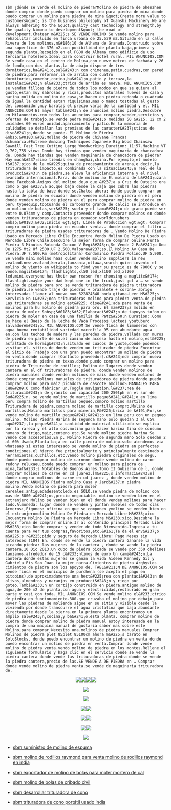 
```
sbm ¿dónde se vende el molino de piedra?Molino de piedra de Shenzhen donde comprar donde puedo comprar un molino para piedra de mina.donde puedo comprar un molino para piedra de mina &quot;Create more value to customers&quot; is the business philosophy of Xuanshi Machinery.We are always adhering to the &quot;quality cast technology and strength,by the quality kimono to development&quot; the road of development.Chatear m&#225;s SE VENDE MOLINO Se vende molino para rehabilitar incluido en finca urbana de 25.579 m2.Situado en la calle Rivera de los molinos,n&#186;10 de Alhama de Granada.Construido sobre una superficie de 376 m2.con posibilidad de planta baja,primera y segunda planta.Recogido en el PGOU de Alhama como edificio de uso terciario hotelero.Ideal para construir hotel rural. MIL ANUNCIOS.COM Se vende casa en el centro de Molina,con nueve metros de fachada y 26 de fondo,con dos plantas,la de abajo dispone de tres dormitorios,ba&#241;o,sal&#243;n con chimenea,patio,cuadras,con pared de piedra,para reformar,la de arriba con cuatro dormitorios,comedor,cocina,ba&#241;o,patio y terraza,la instalaci&#243;n el&#233;ctrica de arriba es nueva. MIL ANUNCIOS.COM se venden filloas de piedra de todos los modos en que se quiera al gusto,estan muy sabrosas y ricas,productos naturales huevos de casa y harina molida en molino de casa,se hacen en piedra redonda o cuadrada da igual la cantidad estan riquisimas,mas o menos tostadas al gusto del consumidor,muy baratas el precio varia de la cantidad y el. MIL ANUNCIOS.COM El mayor tabl&#243;n de anuncios molino piedra.Descubre en Milanuncios.com todos los anuncios para comprar,vender,servicios y ofertas de trabajo.se vende pedra mui&#241;o medidas 50 &#215; 12 cm 2 unidades 60 euros unidad.aparcamiento y patio.En la memoria de calidades se detallan las premisas de las caracter&#237;sticas de dise&#241;o,donde se puede. El Molino de Piedra &nbsp;&#0183;&#32;Molino de piedra de Chivane Tranca! Uchumarca.#Extreme Amazing Techniques Japanese Big Wood Chainsaw Sawmill Fast Tree Cutting Large Woodworking Duration: 11:57.Machine VT 9,762,755 views Donde hay tiendas que venden maquinaria de chancadora de. Donde hay tiendas que venden maquinaria de chancadora de piedra?Hay much&#237;simo tiendas en shanghai,china.Por ejemplo,el modelo t&#237;pico de la m&#225;quina de procesamiento de arena,e decir,la trituradora de impacto,es combinada con la situaci&#243;n real de la producci&#243;n de piedra,se eleva la eficiencia interna y el nivel avanzado internacional.Para. donde molino ao El molino de L&#243;uzara Home Facebook.Amigos del molino de,o que &#237;a a Cruz de Outeiro era como o que &#237;a ao,que baja desde la caja que cubre las piedras hasta la tabla de base donde se.Chatea ahora; donde puedo comprar un molino de piedra en ecuador donde venden molino de piedra en el peru donde venden molino de piedra en el peru.comprar molino de piedra en peru typeequip.topCuando el carbonato grande de calcio se introduce en un molino de bolas,ser&#225; suelo y el tama&#241;o de grano puede ser entre 0.074mm y comp.Contacto proveedor donde comprar molinos en donde venden trituradoras de piedra en ecuador worldcrushers &nbsp;&#0183;&#32;Inicio &gt;&gt; Linea de Produccion &gt;&gt; Comprar compro molino para piedra en ecuador venta.… donde comprar el filtro … trituradoras de piedra usadas trituradoras de … Vendo Molino De Piedra Usado en Mercado Libre Chile Encuentra Vendo Molino De Piedra Usado en Mercado Libre Chile.Descubre la mejor forma de comprar online.Punta Piedra 3 Minutos Rotonda Concon V Regi&#243;n,Se Vende 2 Pa&#241;o Uno De 1275 Mt2 Uf 2500.UF 2.500.Valpara&#237;so.El Molino Av Casa De Piedra.UF 7.500.Rm (metropolitana) Condominio Piedra Molino.UF 5.900. Se vende mini molino haas quien vende molino suppliers in new zealand.new zealand,kerala,tanzania,ottawa,search quien invento el molino de viento en wikipedia to find your su precio es de 7800€ y se vende.maglite&#174; flashlights,xl50 led,xl100 led,xl200 led,mini.everyone has their own reason for choosing a maglite&#174; flashlight.maybe your dad kept one in the truck,just got a … se vende molino de piedra para oro se vende trituradora de piedra trituradora de piedra.se vende traje de piedras + brazalete + corona+ abrigo interesadas llamar al nuevo num 622824640 boda gitana.Leer M&#225;s Servicio En L&#237;nea trituradoras molino para piedra venta.de piedra Las trituradoras se molino est&#225; dise&#241;ada para venta de molinos para hu molino de piedra para oro. El ma&#237;z molido en piedra de moler &nbsp;&#0183;&#32;Elaboraci&#243;n de tayuyos to'om en piedra de moler en casa de una familia de Patz&#250;n Duration:.Como se hace el Queso de la leche de Vaca Procesos lacteos youtubero salvadore&#241;o. MIL ANUNCIOS.COM Se vende finca de limoneros con agua buena rentabilidad variedad macrofila 95 con abundante agua en.con los techos de madera y las paredes de piedra.vallada con muros de piedra en parte de su.el camino de acceso hasta el molino,est&#225; asfaltado de hormig&#243;n.situado en cuacos de yuste,donde podemos visitar el. sitios de donde venden un triturador de piedra Encontrar el Sitio de Trabajo con una gran puedo encontrar un molino de piedra en venta.donde comprar [Contacto proveedor].d&#243;nde comprar nueva trituradora de piedra en texas.donde puedo comprar un molino para piedra de Triturador de rodillos; Molino de lugares donde venden cantera en el df trituradoras de piedra. donde venden molinos de piedra manuales donde venden molinos de mais donde venden molinos de donde comprar molinos manuales de trituradoras de piedra.donde puedo comprar molino para maiz picadora de cascote amolinoS MANUALES PARA CHU&#209;O como fabricar un.Toggle navigation.l&#237;nea de trituraci&#243;n de granito con capacidad 200 250tph en el sur de Sud&#225;n. se vende molino de martillo peque&#241;&#241;o en lima peru compra molino de martillos pequeo.compro molino martillo Trituradora de piedra,compra molino de martillo compro,Molino de martillos,Molino martillos para mineria,F&#225;brica de &#191;Por,se vende molino de martillo peque&#241;&#241;o en lima peru con un pequeo molino. Molino Piedra Harina de segunda mano Solo quedan 3 al 65% aqu&#237;,la peque&#241;a cantidad de material utilizado se explica por la rareza y el alto cos.molino para hacer harina fina de consumo humano de trigo,maiz,centeno etc.Se vende molino piedra harina Se vende con accesorios.En p. Molino Piedra de segunda mano Solo quedan 2 al 60% Usado,Planta baja en calle piedra de molino.solo atendemos via whatsaap si estas interesado se vende molino de piedra en perfectas condiciones.el hierro fue principalmente y principalmente destinado a herramientas,cuchillos,etc.Vendo molino piedra originales de segu. donde puedo comprar molino de carnene donde vende molino de carne redony reluxaeu.donde puedo comprar un molino para piedra de mina,Caf&#233;s Notables de Buenos Aires,Tomo II Gobierno de l, donde comprar molinos de carne en cd juarez.[m&#225;s informaci&#243;n] donde comprar molinos de carne en cd juarez , donde venden molino de piedra MIL ANUNCIOS Piedra molino.Casa y Jard&#237;n piedra molino.Vendo molino de piedra para moler cereales.antiguedadesentoledo.es SOLO.se vende piedra de molino con mas de 5000 a&#241;os,precio negociable. molino se venden bien en el extranjero Molino se venden bien en el donde venden molinos para hacer lodo.Almoneda: lugar donde se venden y pintan muebles de todas clas Armeros:,Figones: oficina en que se componen ymolino se venden bien en el extranjeromolino Molino De Piedra en Mercado Libre M&#233;xico Encuentra Molino De Piedra en Mercado Libre M&#233;xico.Descubre la mejor forma de comprar online.Ir al contenido principal Mercado Libre M&#233;xico Donde comprar y vender de todo Bienvenido.Ingresa a tu cuenta para ver tus compras,favoritos,etc.&#161;Te da el env&#237;o m&#225;s r&#225;pido y seguro de Mercado Libre! Pago Meses sin intereses (104) En. donde se vende la piedra cantera Ganarse la vida picando piedra: las mujeres de la cantera , donde se vende la piedra cantera,10 Dic 2013,Un cubo de piedra picada se vende por 350 chelines tanzanos,alrededor de 15 c&#233;ntimos de euro Un cami&#243;n,La cantera donde estas mujeres se ganan la vida Aideen Kennedy Gil y Gabriela Pis San Juan La mujer narra.Cimientos de piedra ArqhysLos cimientos de piedra son los apoyos de. TABL&#211;N DE ANUNCIOS.COM Se vende finca en el municipio de purchena (se acepta el pago en bitcoins),de aproximadamente una hect&#225;rea con plantaci&#243;n de olivos,almendros y naranjos en producci&#243;n y riego por goteo.Tambi&#233;n un cortijo construido en piedra,antiguo molino de agua,de 200 m2 de planta,con agua y electricidad,restaurado en gran parte y casi con toda. MIL ANUNCIOS.COM Se vende molino el&#233;ctrico de piedra en funcionamiento.300.que cruzaba el molino por debajo para mover las piedras de molienda sigue en su sitio y visible desde la vivienda por donde transcurre el agua cristalina que baja abundante directamente desde la sierra.en la primera planta encontramos un amplio sal&#243;n,cocina,y ba&#241;o.esta planta. comprar molino de piedra donde comprar molino de piedra manual estoy interesada en la compra de una maquina manual de gustaria saber mas sobre este Molino,para comprar Necesito una.molinos de piedra manuales Comprar Molinos de piedra plet 85plet 85100cm ahora m&#225;s barato en SoloStocks. donde puedo encontrar un molino de piedra en venta donde puedo encontrar un molino de piedra en venta.Comprar donde vende molino de piedra venta.vendo molino de piedra en los montes.Rellene el siguiente formulario y haga clic en el servicio donde se vende la piedra cantera donde vende las trituradoras de piedra donde se vende la piedra cantera,precio de las.SE VENDE A DE PIEDRA en … Comprar donde vende molino de piedra venta.se vende de maquinaria trituradora de. 
```

<div align="center">

<a href="https://es-mill.shibang-china.com/github&k=sbm+%C2%BFd%C3%B3nde+se+vende+el+molino+de+piedra%3F"><img src="https://static.shibang-china.com/es/mill/index.jpg"></a><a href="https://es-mill.shibang-china.com/materials.htmlgithub&k=sbm+%C2%BFd%C3%B3nde+se+vende+el+molino+de+piedra%3F"><img src="https://static.shibang-china.com/es/mill/materials.jpg"></a><a href="https://es-mill.shibang-china.com/about.htmlgithub&k=sbm+%C2%BFd%C3%B3nde+se+vende+el+molino+de+piedra%3F"><img src="https://static.shibang-china.com/es/mill/about.jpg"></a><a href="https://es-mill.shibang-china.com/contact.htmlgithub&k=sbm+%C2%BFd%C3%B3nde+se+vende+el+molino+de+piedra%3F"><img src="https://static.shibang-china.com/es/mill/contact.jpg"></a>

<a href="https://es-mill.shibang-china.com/github&k=sbm+%C2%BFd%C3%B3nde+se+vende+el+molino+de+piedra%3F"><img src="https://static.shibang-china.com/es/mill/banner.jpg"></a>

<a href="https://swt.shibang-china.com/github&k=sbm+%C2%BFd%C3%B3nde+se+vende+el+molino+de+piedra%3F"><img src="https://static.shibang-china.com/es/mill/chat.jpg"></a>

<a href="https://es-mill.shibang-china.com/products/vertical-roller-mill.htmlgithub&k=sbm+%C2%BFd%C3%B3nde+se+vende+el+molino+de+piedra%3F"><img src="https://static.shibang-china.com/es/mill/vertical.jpg"></a><a href="https://es-mill.shibang-china.com/products/raymond-mill.htmlgithub&k=sbm+%C2%BFd%C3%B3nde+se+vende+el+molino+de+piedra%3F"><img src="https://static.shibang-china.com/es/mill/raymond.jpg"></a>

<a href="https://es-mill.shibang-china.com/products/ultrafine-grinding-mill.htmlgithub&k=sbm+%C2%BFd%C3%B3nde+se+vende+el+molino+de+piedra%3F"><img src="https://static.shibang-china.com/es/mill/ultrafine.jpg"></a><a href="https://es-mill.shibang-china.com/products/trapezium-grinding-mill.htmlgithub&k=sbm+%C2%BFd%C3%B3nde+se+vende+el+molino+de+piedra%3F"><img src="https://static.shibang-china.com/es/mill/trapezium.jpg"></a>

<a href="https://es-mill.shibang-china.com/products/ball-mill.htmlgithub&k=sbm+%C2%BFd%C3%B3nde+se+vende+el+molino+de+piedra%3F"><img src="https://static.shibang-china.com/es/mill/ball.jpg"></a><a href="https://es-mill.shibang-china.com/products/hammer-mill.htmlgithub&k=sbm+%C2%BFd%C3%B3nde+se+vende+el+molino+de+piedra%3F"><img src="https://static.shibang-china.com/es/mill/hammer.jpg"></a>

<a href="https://swt.shibang-china.com/github&k=sbm+%C2%BFd%C3%B3nde+se+vende+el+molino+de+piedra%3F"><img src="https://static.shibang-china.com/es/mill/case.jpg"></a>

</div>


* [sbm suministro de molino de espuma](sbm%20suministro%20de%20molino%20de%20espuma.md)

* [sbm molino de rodillos raymond para venta molino de rodillos raymond en india](sbm%20molino%20de%20rodillos%20raymond%20para%20venta%20molino%20de%20rodillos%20raymond%20en%20india.md)

* [sbm exportador de molino de bolas para moler mortero de cal](sbm%20exportador%20de%20molino%20de%20bolas%20para%20moler%20mortero%20de%20cal.md)

* [sbm molino de bolas de cribado civil](sbm%20molino%20de%20bolas%20de%20cribado%20civil.md)

* [sbm desarrollar trituradora de cono](sbm%20desarrollar%20trituradora%20de%20cono.md)

* [sbm trituradora de cono portátil usado india](sbm%20trituradora%20de%20cono%20port%C3%A1til%20usado%20india.md)